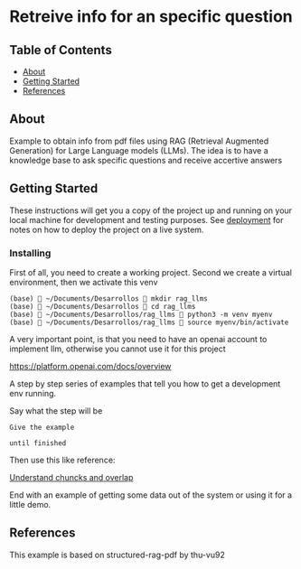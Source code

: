 # Retreive info for an specific question

## Table of Contents

- [About](#about)
- [Getting Started](#getting-started)
- [References](#references)


## About <a name = "about"></a>

Example to obtain info from pdf files using RAG (Retrieval Augmented Generation) for Large Language models (LLMs). The idea is to have a knowledge base to ask specific questions and receive accertive answers

## Getting Started <a name = "getting-started"></a>

These instructions will get you a copy of the project up and running on your local machine for development and testing purposes. See [deployment](#deployment) for notes on how to deploy the project on a live system.

### Installing

First of all, you need to create a working project. Second we create a virtual environment, then we activate this venv

```
(base)  ~/Documents/Desarrollos  mkdir rag_llms
(base)  ~/Documents/Desarrollos  cd rag_llms
(base)  ~/Documents/Desarrollos/rag_llms  python3 -m venv myenv
(base)  ~/Documents/Desarrollos/rag_llms  source myenv/bin/activate
```

A very important point, is that you need to have an openai account to implement llm, otherwise you cannot use it for this project

https://platform.openai.com/docs/overview


A step by step series of examples that tell you how to get a development env running.

Say what the step will be

```
Give the example
```

```
until finished
```

Then use this like reference:

[Understand chuncks and overlap](https://github.com/FullStackRetrieval-com/RetrievalTutorials/blob/main/tutorials/LevelsOfTextSplitting/5_Levels_Of_Text_Splitting.ipynb)

End with an example of getting some data out of the system or using it for a little demo.

## References <a name = "references"></a>

This example is based on structured-rag-pdf by thu-vu92
